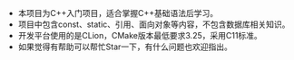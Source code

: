- 本项目为C++入门项目，适合掌握C++基础语法后学习。
- 项目中包含const、static、引用、面向对象等内容，不包含数据库相关知识。
- 开发平台使用的是CLion，CMake版本最低要求3.25，采用C11标准。
- 如果觉得有帮助可以帮忙Star一下，有什么问题也欢迎指出。